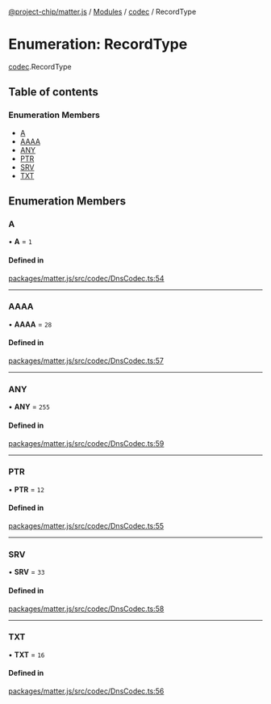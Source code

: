 [@project-chip/matter.js](../README.md) / [Modules](../modules.md) / [codec](../modules/codec.md) / RecordType

# Enumeration: RecordType

[codec](../modules/codec.md).RecordType

## Table of contents

### Enumeration Members

- [A](codec.RecordType.md#a)
- [AAAA](codec.RecordType.md#aaaa)
- [ANY](codec.RecordType.md#any)
- [PTR](codec.RecordType.md#ptr)
- [SRV](codec.RecordType.md#srv)
- [TXT](codec.RecordType.md#txt)

## Enumeration Members

### A

• **A** = ``1``

#### Defined in

[packages/matter.js/src/codec/DnsCodec.ts:54](https://github.com/project-chip/matter.js/blob/5bdbf8d/packages/matter.js/src/codec/DnsCodec.ts#L54)

___

### AAAA

• **AAAA** = ``28``

#### Defined in

[packages/matter.js/src/codec/DnsCodec.ts:57](https://github.com/project-chip/matter.js/blob/5bdbf8d/packages/matter.js/src/codec/DnsCodec.ts#L57)

___

### ANY

• **ANY** = ``255``

#### Defined in

[packages/matter.js/src/codec/DnsCodec.ts:59](https://github.com/project-chip/matter.js/blob/5bdbf8d/packages/matter.js/src/codec/DnsCodec.ts#L59)

___

### PTR

• **PTR** = ``12``

#### Defined in

[packages/matter.js/src/codec/DnsCodec.ts:55](https://github.com/project-chip/matter.js/blob/5bdbf8d/packages/matter.js/src/codec/DnsCodec.ts#L55)

___

### SRV

• **SRV** = ``33``

#### Defined in

[packages/matter.js/src/codec/DnsCodec.ts:58](https://github.com/project-chip/matter.js/blob/5bdbf8d/packages/matter.js/src/codec/DnsCodec.ts#L58)

___

### TXT

• **TXT** = ``16``

#### Defined in

[packages/matter.js/src/codec/DnsCodec.ts:56](https://github.com/project-chip/matter.js/blob/5bdbf8d/packages/matter.js/src/codec/DnsCodec.ts#L56)
